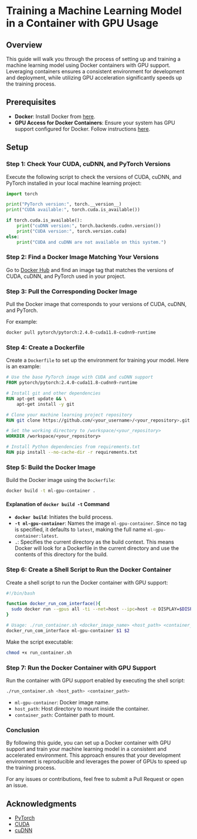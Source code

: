 # Training a Machine Learning Model in a Container with GPU Usage

## Overview

This guide will walk you through the process of setting up and training a machine learning model using Docker containers with GPU support. Leveraging containers ensures a consistent environment for development and deployment, while utilizing GPU acceleration significantly speeds up the training process.

## Prerequisites

- **Docker**: Install Docker from [here](https://docs.docker.com/get-docker/).
- **GPU Access for Docker Containers**: Ensure your system has GPU support configured for Docker. Follow instructions [here](https://github.com/brumocas/Docker/tree/main/GPU).

## Setup

### Step 1: Check Your CUDA, cuDNN, and PyTorch Versions

Execute the following script to check the versions of CUDA, cuDNN, and PyTorch installed in your local machine learning project:

```python
import torch

print("PyTorch version:", torch.__version__)
print("CUDA available:", torch.cuda.is_available())

if torch.cuda.is_available():
    print("cuDNN version:", torch.backends.cudnn.version())
    print("CUDA version:", torch.version.cuda)
else:
    print("CUDA and cuDNN are not available on this system.")
```

### Step 2: Find a Docker Image Matching Your Versions

Go to [Docker Hub](https://hub.docker.com/r/pytorch/pytorch/tags) and find an image tag that matches the versions of CUDA, cuDNN, and PyTorch used in your project.

### Step 3: Pull the Corresponding Docker Image

Pull the Docker image that corresponds to your versions of CUDA, cuDNN, and PyTorch. 

For example:

```bash
docker pull pytorch/pytorch:2.4.0-cuda11.8-cudnn9-runtime
```

### Step 4: Create a Dockerfile

Create a `Dockerfile` to set up the environment for training your model. Here is an example:

```dockerfile
# Use the base PyTorch image with CUDA and cuDNN support
FROM pytorch/pytorch:2.4.0-cuda11.8-cudnn9-runtime

# Install git and other dependencies
RUN apt-get update && \
    apt-get install -y git

# Clone your machine learning project repository
RUN git clone https://github.com/<your_username>/<your_repository>.git /workspace/<your_repository>

# Set the working directory to /workspace/<your_repository>
WORKDIR /workspace/<your_repository>

# Install Python dependencies from requirements.txt
RUN pip install --no-cache-dir -r requirements.txt
```

### Step 5: Build the Docker Image

Build the Docker image using the `Dockerfile`:

```bash
docker build -t ml-gpu-container .
```

#### Explanation of `docker build -t` Command

- **`docker build`**: Initiates the build process.
- **`-t ml-gpu-container`**: Names the image `ml-gpu-container`. Since no tag is specified, it defaults to `latest`, making the full name `ml-gpu-container:latest`.
- **`.`**: Specifies the current directory as the build context. This means Docker will look for a Dockerfile in the current directory and use the contents of this directory for the build.

### Step 6: Create a Shell Script to Run the Docker Container

Create a shell script to run the Docker container with GPU support:

```sh
#!/bin/bash

function docker_run_com_interface(){
  sudo docker run --gpus all -ti --net=host --ipc=host -e DISPLAY=$DISPLAY -v $2:$3 -v /tmp/.X11-unix:/tmp/.X11-unix -v $XAUTHORITY:/tmp/.XAuthority -e XAUTHORITY=/tmp/.XAuthority --env="QT_X11_NO_MITSHM=1" $1 /bin/bash
}

# Usage: ./run_container.sh <docker_image_name> <host_path> <container_path>
docker_run_com_interface ml-gpu-container $1 $2
```

Make the script executable:

```bash
chmod +x run_container.sh
```

### Step 7: Run the Docker Container with GPU Support

Run the container with GPU support enabled by executing the shell script:

```bash
./run_container.sh <host_path> <container_path>
```

- `ml-gpu-container`: Docker image name.
- `host_path`: Host directory to mount inside the container.
- `container_path`: Container path to mount.

### Conclusion

By following this guide, you can set up a Docker container with GPU support and train your machine learning model in a consistent and accelerated environment. This approach ensures that your development environment is reproducible and leverages the power of GPUs to speed up the training process.

For any issues or contributions, feel free to submit a Pull Request or open an issue.

## Acknowledgments

- [PyTorch](https://pytorch.org/)
- [CUDA](https://developer.nvidia.com/cuda-zone)
- [cuDNN](https://developer.nvidia.com/cudnn)
